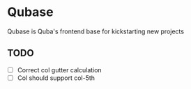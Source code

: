 # Qubase
Qubase is Quba's frontend base for kickstarting new projects

## TODO
- [ ] Correct col gutter calculation
- [ ] Col should support col-5th

